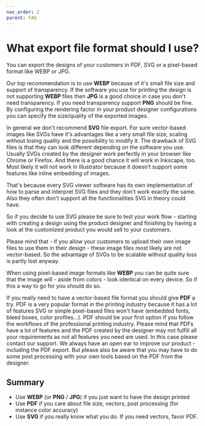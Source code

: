 ```yaml
---
nav_order: 2
parent: FAQ
---
```


# What export file format should I use?

You can export the designs of your customers in PDF, SVG or a pixel-based format like WEBP or JPG.

Our top recommendation is to use **WEBP** because of it's small file size and support of transparency.
If the software you use for printing the design is not supporting **WEBP** files then **JPG** is a good choice in case you
don't need transparency. If you need transparency support **PNG** should be fine.
By configuring the rendering factor in your product designer configurations you can specify the size/quality of the exported images.

In general we don't recommend **SVG** file export. For sure vector-based images like SVGs have it's advantages like
a very small file size, scaling without losing quality and the possibility to modify it.
The drawback of SVG files is that they can look different depending on the software you use.
Usually SVGs created by the designer work perfectly in your browser like Chrome or Firefox. And there is a good chance
it will work in Inkscape, too. Most likely it will not work in Illustrator because it doesn't support some features
like inline embedding of images.

That's because every SVG viewer software has its own implementation of how to parse and interpret SVG files and they don't work exactly the same.
Also they often don't support all the functionalities SVG in theory could have.

So if you decide to use SVG please be sure to test your work flow - starting with creating a design using the product designer and finishing by 
having a look at the customized product you would sell to your customers.

Please mind that - if you allow your customers to upload their own image files to use them in their design - these image
files most likely are not vector-based. So the advantage of SVGs to be scalable without quality loss is partly lost anyway.

When using pixel-based image formats like **WEBP** you can be quite sure that the image will - aside from colors - look identical on every device.
So if this a way to go for you should do so.

If you really need to have a vector-based file format you should give **PDF** a try. PDF is a very popular format in the printing industry because
it has a lot of features SVG or simple pixel-based files won't have (embedded fonts, bleed boxes, color profiles...).
PDF should be your first option if you follow the workflows of the professional printing industry. 
Please mind that PDFs have a lot of features and the PDF created by the designer may not fulfill all your requirements as not all features you need are used.
In this case please contact our support. We always have an open ear to improve our product - including the PDF export. But please also be aware
that you may have to do some post processing with your own tools based on the PDF from the designer.

## Summary

- Use **WEBP** (or **PNG** / **JPG**) if you just want to have the design printed
- Use **PDF** if you care about file size, vectors, post processing (for instance color accuracy) 
- Use **SVG** if you really know what you do. If you need vectors, favor PDF. 
